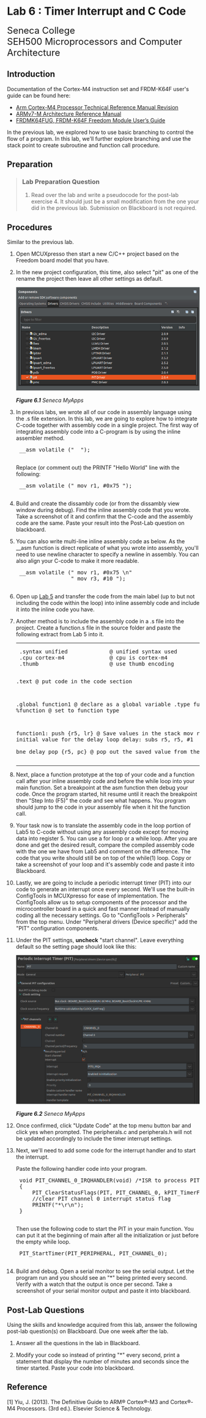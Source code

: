 # Lab 6 : Timer Interrupt and C Code

<font size="5">
Seneca College</br>
SEH500 Microprocessors and Computer Architecture
</font>

## Introduction

Documentation of the Cortex-M4 instruction set and FRDM-K64F user's guide can be found here:

- [Arm Cortex-M4 Processor Technical Reference Manual Revision](https://developer.arm.com/documentation/100166/0001)
- [ARMv7-M Architecture Reference Manual](https://developer.arm.com/documentation/ddi0403/latest/)
- [FRDMK64FUG, FRDM-K64F Freedom Module User’s Guide](https://www.nxp.com/webapp/Download?colCode=FRDMK64FUG)

In the previous lab, we explored how to use basic branching to control the flow of a program. In this lab, we'll further explore branching and use the stack point to create subroutine and function call procedure.

## Preparation

> ### Lab Preparation Question
> 1. Read over the lab and write a pseudocode for the post-lab exercise 4. It should just be a small modification from the one your did in the previous lab. Submission on Blackboard is not required.

## Procedures

Similar to the previous lab.

1. Open MCUXpresso then start a new C/C++ project based on the Freedom board model that you have.

1. In the new project configuration, this time, also select "pit" as one of the rename the project then leave all other settings as default.

    ![Figure 6.1 Seneca MyApps](lab6-pit.png)

    ***Figure 6.1** Seneca MyApps*

1. In previous labs, we wrote all of our code in assembly language using the .s file extension. In this lab, we are going to explore how to integrate C-code together with assembly code in a single project. The first way of integrating assembly code into a C-program is by using the inline assembler method.

    <pre>
    __asm volatile (" <Assembly Code Here> ");
    </pre>

    Replace (or comment out) the PRINTF "Hello World" line with the following:

    <pre>
    __asm volatile (" mov r1, #0x75 ");
    </pre>

1. Build and create the dissambly code (or from the dissambly view window during debug). Find the inline assembly code that you wrote. Take a screenshot of it and confirm that the C-code and the assembly code are the same. Paste your result into the Post-Lab question on blackboard.

1. You can also write multi-line inline assembly code as below. As the __asm function is direct replicate of what you wrote into assembly, you'll need to use newline character to specify a newline in assembly. You can also align your C-code to make it more readable.

    <pre>
    __asm volatile (" mov r1, #0x75 \n"
                    " mov r3, #10 ");
    </pre>

1. Open up [Lab 5](lab5.md) and transfer the code from the main label (up to but not including the code within the loop) into inline assembly code and include it into the inline code you have.

1. Another method is to include the assembly code in a .s file into the project. Create a function.s file in the source folder and paste the following extract from Lab 5 into it.

    <hr/><pre>
    .syntax unified             @ unified syntax used
    .cpu cortex-m4              @ cpu is cortex-m4
    .thumb                      @ use thumb encoding

    .text                       @ put code in the code section

    .global function1           @ declare as a global variable
    .type function1, %function  @ set to function type

    function1:
        push    {r5, lr}        @ Save values in the stack
        mov     r5, #8          @ Set initial value for the delay loop
    delay:
        subs	r5, r5, #1      
        bne     delay
        pop     {r5, pc}        @ pop out the saved value from the stack
    </pre><hr/>

1. Next, place a function prototype at the top of your code and a function call after your inline assembly code and before the while loop into your main function. Set a breakpoint at the asm function then debug your code. Once the program started, hit resume until it reach the breakpoint then "Step Into (F5)" the code and see what happens. You program should jump to the code in your assembly file when it hit the function call.

1. Your task now is to translate the assembly code in the loop portion of Lab5 to C-code without using any assembly code except for moving data into register 5. You can use a for loop or a while loop. After you are done and get the desired result, compare the compiled assembly code with the one we have from Lab5 and comment on the difference. The code that you write should still be on top of the while(1) loop. Copy or take a screenshot of your loop and it's assembly code and paste it into Blackboard.

1. Lastly, we are going to include a periodic interrupt timer (PIT) into our code to generate an interrupt once every second. We'll use the built-in ConfigTools in MCUXpresso for ease of implementation. The ConfigTools allow us to setup components of the processor and the microcontroller board in a quick and fast manner instead of manually coding all the necessary settings. Go to "ConfigTools > Peripherals" from the top menu. Under "Peripheral drivers (Device specific)" add the "PIT" configuration components.

1. Under the PIT settings, **uncheck** "start channel". Leave everything default so the setting page should look like this:

    ![Figure 6.2 Seneca MyApps](lab6-pit-settings.png)

    ***Figure 6.2** Seneca MyApps*

1. Once confirmed, click "Update Code" at the top menu button bar and click yes when prompted. The peripherals.c and peripherals.h will not be updated accordingly to include the timer interrupt settings.

1. Next, we'll need to add some code for the interrupt handler and to start the interrupt.
    
    Paste the following handler code into your program.

    <pre>
    void PIT_CHANNEL_0_IRQHANDLER(void) /*ISR to process PIT channel 0 interrupts*/
    {
        PIT_ClearStatusFlags(PIT, PIT_CHANNEL_0, kPIT_TimerFlag);
        //clear PIT channel 0 interrupt status flag
        PRINTF("*\r\n");
    }
    </pre>

    Then use the following code to start the PIT in your main function. You can put it at the beginning of main after all the initialization or just before the empty while loop.

    <pre>
    PIT_StartTimer(PIT_PERIPHERAL, PIT_CHANNEL_0);
    </pre>

1. Build and debug. Open a serial monitor to see the serial output. Let the program run and you should see an "*" being printed every second. Verify with a watch that the output is once per second. Take a screenshot of your serial monitor output and paste it into blackboard.

## Post-Lab Questions

Using the skills and knowledge acquired from this lab, answer the following post-lab question(s) on Blackboard. Due one week after the lab.

1. Answer all the questions in the lab in Blackboard.

1. Modify your code so instead of printing "*" every second, print a statement that display the number of minutes and seconds since the timer started. Paste your code into blackboard.

## Reference

[1] Yiu, J. (2013). The Definitive Guide to ARM® Cortex®-M3 and Cortex®-M4 Processors. (3rd ed.). Elsevier Science & Technology.